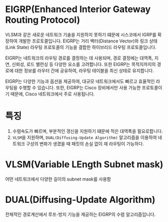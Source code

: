# EIGRP(Enhanced Interior Gateway Routing Protocol)
VLSM과 같은 새로운 네트워크 기술을 지원하지 못하기 떄문에 시스코에서 IGRP를 확장하여 개발한 프로토콜입니다.
EIGRP는 거리 벡터(Distance Vector)와 링크 상태(Link State) 라우팅 프로토콜의 기능을 결합한 하이브리드 라우팅 프로토콜입니다.

EIGRP는 네트워크의 라우팅 경로를 결정하는 데 사용되며, 경로 결정에는 대역폭, 지연, 신뢰성, 로드 밸런싱 등 다양한 요소를 고려합니다. 또한 EIGRP는 목적지까지의 경로에 대한 정보를 라우터 간에 공유하여, 라우팅 테이블을 최신 상태로 유지합니다.

EIGRP는 다양한 기능과 옵션을 제공하여, 대규모 네트워크에서도 빠르고 효율적인 라우팅을 수행할 수 있습니다. 또한, EIGRP는 Cisco 장비에서만 사용 가능한 프로토콜이기 때문에, Cisco 네트워크에서 주로 사용됩니다.

# 특징
1. 수렴속도가 빠르며, 부분적인 갱신을 지원하기 떄문에 적은 대역폭을 필요로합니다.
2. `VLSM`을 지원하며, `DUAL(Diffusing-Update Algorithm)` 알고리즘을 이용하여 네트워크 구성의 변화가 생겼을 때 패킷의 손실 없이 재 라우팅이 가능하다.

# VLSM(Variable LEngth Subnet mask)
어떤 네트워크에서 다양한 길이의 subnet mask를 사용함

# DUAL(Diffusing-Update Algorithm)
전체적인 경로계산에서 루프-방지 기능을 제공하는 EIGRP의 수렴 알고리즘입니다.

